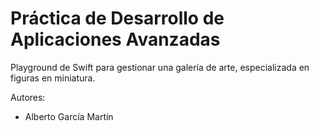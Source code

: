 # Práctica de Desarrollo de Aplicaciones Avanzadas
Playground de Swift para gestionar una galería de arte, especializada en figuras en miniatura.

Autores:
- Alberto García Martín
